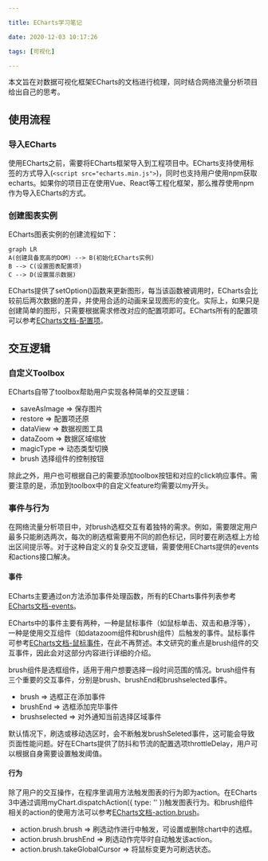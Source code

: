 ```yaml
---

title: ECharts学习笔记

date: 2020-12-03 10:17:26

tags: [可视化]

---
```


本文旨在对数据可视化框架ECharts的文档进行梳理，同时结合网络流量分析项目给出自己的思考。

<!-- more -->

## 使用流程

### 导入ECharts

使用ECharts之前，需要将ECharts框架导入到工程项目中。ECharts支持使用标签的方式导入(`<script src="echarts.min.js">`)，同时也支持用户使用npm获取echarts。如果你的项目正在使用Vue、React等工程化框架，那么推荐使用npm作为导入ECharts的方式。

### 创建图表实例

ECharts图表实例的创建流程如下：

```mermaid
graph LR
A(创建具备宽高的DOM) --> B(初始化ECharts实例) 
B --> C(设置图表配置项) 
C --> D(设置展示数据)
```

ECharts提供了setOption()函数来更新图形，每当该函数被调用时，ECharts会比较前后两次数据的差异，并使用合适的动画来呈现图形的变化。实际上，如果只是创建简单的图形，只需要根据需求修改对应的配置项即可。ECharts所有的配置项可以参考[ECharts文档-配置项](https://echarts.apache.org/zh/option.html#title)。

## 交互逻辑

### 自定义Toolbox

ECharts自带了toolbox帮助用户实现各种简单的交互逻辑：

- saveAsImage => 保存图片
- restore => 配置项还原
- dataView => 数据视图工具
- dataZoom => 数据区域缩放
- magicType => 动态类型切换
- brush 选择组件的控制按钮

除此之外，用户也可根据自己的需要添加toolbox按钮和对应的click响应事件。需要注意的是，添加到toolbox中的自定义feature均需要以my开头。

### 事件与行为

在网络流量分析项目中，对brush选框交互有着独特的需求。例如，需要限定用户最多只能刷选两次，每次的刷选框需要用不同的颜色标记，同时要在刷选框上方给出区间提示等。对于这种自定义的复杂交互逻辑，需要使用ECharts提供的events和actions接口解决。

#### 事件

ECharts主要通过on方法添加事件处理函数，所有的ECharts事件列表参考[ECharts文档-events](https://echarts.apache.org/zh/api.html#events)。

ECharts中的事件主要有两种，一种是鼠标事件（如鼠标单击、双击和悬浮等），一种是使用交互组件（如datazoom组件和brush组件）后触发的事件。鼠标事件可参考[ECharts文档-鼠标事件](https://echarts.apache.org/zh/api.html#events)，在此不再赘述。本文研究的重点是brush组件的交互事件，因此会对这部分内容进行详细的介绍。

brush组件是选框组件，适用于用户想要选择一段时间范围的情况。brush组件有三个重要的交互事件，分别是brush、brushEnd和brushselected事件。

- brush => 选框正在添加事件
- brushEnd => 选框添加完毕事件
- brushselected => 对外通知当前选择区域事件

默认情况下，刷选或移动选区时，会不断触发brushSeleted事件，这可能会导致页面性能问题。好在ECharts提供了防抖和节流的配置选项throttleDelay，用户可以根据自身需要设置触发阈值。

#### 行为

除了用户的交互操作，在程序里调用方法触发图表的行为即为action。在ECharts 3中通过调用myChart.dispatchAction({ type: '' })触发图表行为。和brush组件相关的action的使用方法可以参考[ECharts文档-action.brush](https://echarts.apache.org/zh/api.html#action.brush)。

- action.brush.brush => 刷选动作进行中触发，可设置或删除chart中的选框。
- action.brush.brushEnd => 刷选动作完毕时自动触发该action。
- action.brush.takeGlobalCursor => 将鼠标变更为可刷选状态。